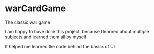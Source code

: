 # warCardGame
The classic war game

I am happy to have done this project, because I learned about multiple subjects and learned them all by myself

It helped me learned the code behind the basics of UI
